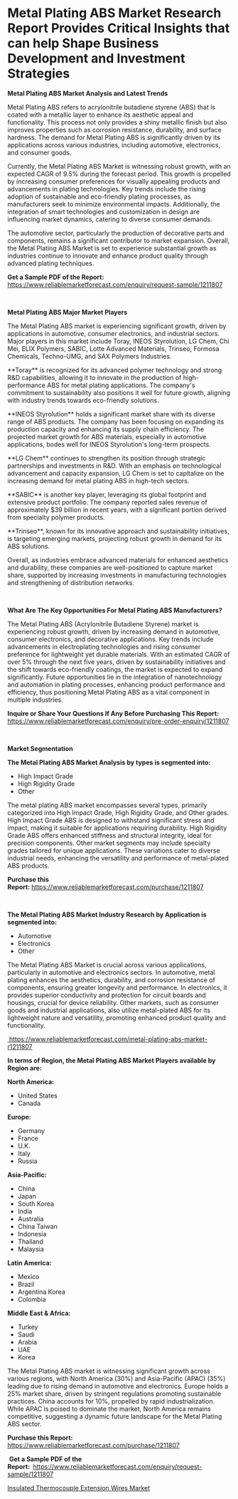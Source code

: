 <p><h1>Metal Plating ABS Market Research Report Provides Critical Insights that can help Shape Business Development and Investment Strategies</h1></p><p><strong>Metal Plating ABS Market Analysis and Latest Trends</strong></p>
<p><p>Metal Plating ABS refers to acrylonitrile butadiene styrene (ABS) that is coated with a metallic layer to enhance its aesthetic appeal and functionality. This process not only provides a shiny metallic finish but also improves properties such as corrosion resistance, durability, and surface hardness. The demand for Metal Plating ABS is significantly driven by its applications across various industries, including automotive, electronics, and consumer goods.</p><p>Currently, the Metal Plating ABS Market is witnessing robust growth, with an expected CAGR of 9.5% during the forecast period. This growth is propelled by increasing consumer preferences for visually appealing products and advancements in plating technologies. Key trends include the rising adoption of sustainable and eco-friendly plating processes, as manufacturers seek to minimize environmental impacts. Additionally, the integration of smart technologies and customization in design are influencing market dynamics, catering to diverse consumer demands.</p><p>The automotive sector, particularly the production of decorative parts and components, remains a significant contributor to market expansion. Overall, the Metal Plating ABS Market is set to experience substantial growth as industries continue to innovate and enhance product quality through advanced plating techniques.</p></p>
<p><strong>Get a Sample PDF of the Report:&nbsp;</strong> <a href="https://www.reliablemarketforecast.com/enquiry/request-sample/1211807?utm_campaign=2455&utm_medium=2&utm_source=Github&utm_content=ia&utm_term=24032025&utm_id=metal-plating-abs">https://www.reliablemarketforecast.com/enquiry/request-sample/1211807</a></p>
<p>&nbsp;</p>
<p><strong>Metal Plating ABS Major Market Players</strong></p>
<p><p>The Metal Plating ABS market is experiencing significant growth, driven by applications in automotive, consumer electronics, and industrial sectors. Major players in this market include Toray, INEOS Styrolution, LG Chem, Chi Mei, ELIX Polymers, SABIC, Lotte Advanced Materials, Trinseo, Formosa Chemicals, Techno-UMG, and SAX Polymers Industries.</p><p>**Toray** is recognized for its advanced polymer technology and strong R&D capabilities, allowing it to innovate in the production of high-performance ABS for metal plating applications. The company's commitment to sustainability also positions it well for future growth, aligning with industry trends towards eco-friendly solutions.</p><p>**INEOS Styrolution** holds a significant market share with its diverse range of ABS products. The company has been focusing on expanding its production capacity and enhancing its supply chain efficiency. The projected market growth for ABS materials, especially in automotive applications, bodes well for INEOS Styrolution's long-term prospects.</p><p>**LG Chem** continues to strengthen its position through strategic partnerships and investments in R&D. With an emphasis on technological advancement and capacity expansion, LG Chem is set to capitalize on the increasing demand for metal plating ABS in high-tech sectors.</p><p>**SABIC** is another key player, leveraging its global footprint and extensive product portfolio. The company reported sales revenue of approximately $39 billion in recent years, with a significant portion derived from specialty polymer products.</p><p>**Trinseo**, known for its innovative approach and sustainability initiatives, is targeting emerging markets, projecting robust growth in demand for its ABS solutions. </p><p>Overall, as industries embrace advanced materials for enhanced aesthetics and durability, these companies are well-positioned to capture market share, supported by increasing investments in manufacturing technologies and strengthening of distribution networks.</p></p>
<p>&nbsp;</p>
<p><strong>What Are The Key Opportunities For Metal Plating ABS Manufacturers?</strong></p>
<p><p>The Metal Plating ABS (Acrylonitrile Butadiene Styrene) market is experiencing robust growth, driven by increasing demand in automotive, consumer electronics, and decorative applications. Key trends include advancements in electroplating technologies and rising consumer preference for lightweight yet durable materials. With an estimated CAGR of over 5% through the next five years, driven by sustainability initiatives and the shift towards eco-friendly coatings, the market is expected to expand significantly. Future opportunities lie in the integration of nanotechnology and automation in plating processes, enhancing product performance and efficiency, thus positioning Metal Plating ABS as a vital component in multiple industries.</p></p>
<p><strong>Inquire or Share Your Questions If Any Before Purchasing This Report:</strong> <a href="https://www.reliablemarketforecast.com/enquiry/pre-order-enquiry/1211807?utm_campaign=2455&utm_medium=2&utm_source=Github&utm_content=ia&utm_term=24032025&utm_id=metal-plating-abs">https://www.reliablemarketforecast.com/enquiry/pre-order-enquiry/1211807</a></p>
<p>&nbsp;</p>
<p><strong>Market Segmentation</strong></p>
<p><strong>The Metal Plating ABS Market Analysis by types is segmented into:</strong></p>
<p><ul><li>High Impact Grade</li><li>High Rigidity Grade</li><li>Other</li></ul></p>
<p><p>The metal plating ABS market encompasses several types, primarily categorized into High Impact Grade, High Rigidity Grade, and Other grades. High Impact Grade ABS is designed to withstand significant stress and impact, making it suitable for applications requiring durability. High Rigidity Grade ABS offers enhanced stiffness and structural integrity, ideal for precision components. Other market segments may include specialty grades tailored for unique applications. These variations cater to diverse industrial needs, enhancing the versatility and performance of metal-plated ABS products.</p></p>
<p><strong>Purchase this Report:&nbsp;</strong><a href="https://www.reliablemarketforecast.com/purchase/1211807?utm_campaign=2455&utm_medium=2&utm_source=Github&utm_content=ia&utm_term=24032025&utm_id=metal-plating-abs">https://www.reliablemarketforecast.com/purchase/1211807</a></p>
<p>&nbsp;</p>
<p><strong>The Metal Plating ABS Market Industry Research by Application is segmented into:</strong></p>
<p><ul><li>Automotive</li><li>Electronics</li><li>Other</li></ul></p>
<p><p>The Metal Plating ABS Market is crucial across various applications, particularly in automotive and electronics sectors. In automotive, metal plating enhances the aesthetics, durability, and corrosion resistance of components, ensuring greater longevity and performance. In electronics, it provides superior conductivity and protection for circuit boards and housings, crucial for device reliability. Other markets, such as consumer goods and industrial applications, also utilize metal-plated ABS for its lightweight nature and versatility, promoting enhanced product quality and functionality.</p></p>
<p><a href="https://www.reliablemarketforecast.com/metal-plating-abs-market-r1211807?utm_campaign=2455&utm_medium=2&utm_source=Github&utm_content=ia&utm_term=24032025&utm_id=metal-plating-abs">&nbsp;https://www.reliablemarketforecast.com/metal-plating-abs-market-r1211807</a></p>
<p><strong>In terms of Region, the Metal Plating ABS Market Players available by Region are:</strong></p>
<p>
    <p> <strong> North America: </strong>
        <ul>
            <li>United States</li>
            <li>Canada</li>
        </ul>
        </p> 
    <p> <strong> Europe: </strong>
        <ul>
            <li>Germany</li>
            <li>France</li>
            <li>U.K.</li>
            <li>Italy</li>
            <li>Russia</li>
        </ul>
        </p> 
    <p> <strong> Asia-Pacific: </strong>
        <ul>
            <li>China</li>
            <li>Japan</li>
            <li>South Korea</li>
            <li>India</li>
            <li>Australia</li>
            <li>China Taiwan</li>
            <li>Indonesia</li>
            <li>Thailand</li>
            <li>Malaysia</li>
        </ul>
        </p> 
    <p> <strong> Latin America: </strong>
        <ul>
            <li>Mexico</li>
            <li>Brazil</li>
            <li>Argentina Korea</li>
            <li>Colombia</li>
        </ul>
        </p> 
    <p> <strong> Middle East & Africa: </strong>
        <ul>
            <li>Turkey</li>
            <li>Saudi</li>
            <li>Arabia</li>
            <li>UAE</li>
            <li>Korea</li>
        </ul>
    </p>
    </p>
<p><p>The Metal Plating ABS market is witnessing significant growth across various regions, with North America (30%) and Asia-Pacific (APAC) (35%) leading due to rising demand in automotive and electronics. Europe holds a 25% market share, driven by stringent regulations promoting sustainable practices. China accounts for 10%, propelled by rapid industrialization. While APAC is poised to dominate the market, North America remains competitive, suggesting a dynamic future landscape for the Metal Plating ABS sector.</p></p>
<p><strong>Purchase this Report: </strong><a href="https://www.reliablemarketforecast.com/purchase/1211807?utm_campaign=2455&utm_medium=2&utm_source=Github&utm_content=ia&utm_term=24032025&utm_id=metal-plating-abs">https://www.reliablemarketforecast.com/purchase/1211807</a></p>
<p>&nbsp;<strong>Get a Sample PDF of the Report:&nbsp;&nbsp;</strong><a href="https://www.reliablemarketforecast.com/enquiry/request-sample/1211807?utm_campaign=2455&utm_medium=2&utm_source=Github&utm_content=ia&utm_term=24032025&utm_id=metal-plating-abs">https://www.reliablemarketforecast.com/enquiry/request-sample/1211807</a></p>
<p><strong></strong></p>
<p><p><a href="https://github.com/spineamosa0e/Market-Research-Report-List-1/blob/main/insulated-thermocouple-extension-wires-market.md?utm_campaign=2455&utm_medium=2&utm_source=Github&utm_content=ia&utm_term=24032025&utm_id=metal-plating-abs">Insulated Thermocouple Extension Wires Market</a></p></p>